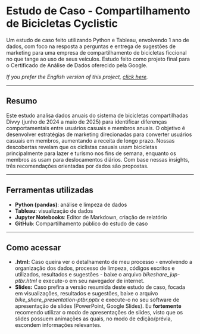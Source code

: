 # Estudo de Caso - Compartilhamento de Bicicletas Cyclistic
Um estudo de caso feito utilizando Python e Tableau, envolvendo 1 ano de dados, com foco na resposta a perguntas e entrega de sugestões de marketing para uma empresa de compartilhamento de bicicletas ficcional no que tange ao uso de seus veículos. Estudo feito como projeto final para o Certificado de Análise de Dados oferecido pela Google.

_If you prefer the English version of this project, [click here](https://github.com/luanfaraujo/cyclistic-case-study-en)._

---

## Resumo

Este estudo analisa dados anuais do sistema de bicicletas compartilhadas Divvy (junho de 2024 a maio de 2025) para identificar diferenças comportamentais entre usuários casuais e membros anuais. O objetivo é desenvolver estratégias de marketing direcionadas para converter usuários casuais em membros, aumentando a receita de longo prazo. Nossas descobertas revelam que os ciclistas casuais usam bicicletas principalmente para lazer e turismo nos fins de semana, enquanto os membros as usam para deslocamentos diários. Com base nessas insights, três recomendações orientadas por dados são propostas.

---

## Ferramentas utilizadas

- **Python (pandas)**: análise e limpeza de dados
- **Tableau**: visualização de dados
- **Jupyter Notebooks**: Editor de Markdown, criação de relatório
- **GitHub**: Compartilhamento público do estudo de caso

---

## Como acessar

- **.html:** Caso queira ver o detalhamento de meu processo - envolvendo a organização dos dados, processo de limpeza, códigos escritos e utilizados, resultados e sugestões - baixe o arquivo *bikeshare_jup-ptbr.html* e execute-o em seu navegador de internet.
- **Slides:** Caso prefira a versão resumida deste estudo de caso, focada em visualizações, resultados e sugestões, baixe o arquivo *bike_share_presentation-ptbr.pptx* e execute-o no seu software de apresentação de slides (PowerPoint, Google Slides). Eu **fortemente** recomendo utilizar o modo de apresentações de slides, visto que os slides possuem animações as quais, no modo de edição/prévia, escondem informações relevantes.
